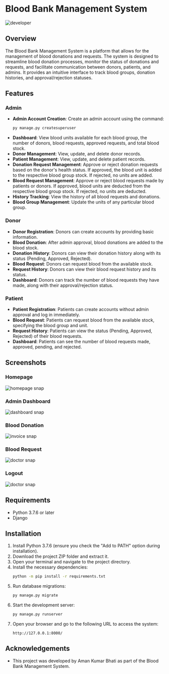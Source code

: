 # Blood Bank Management System
![developer](https://img.shields.io/badge/Developed%20By%20%3A-Sumit%20Kumar-red)

## Overview
The Blood Bank Management System is a platform that allows for the management of blood donations and requests. The system is designed to streamline blood donation processes, monitor the status of donations and requests, and facilitate communication between donors, patients, and admins. It provides an intuitive interface to track blood groups, donation histories, and approval/rejection statuses.

## Features
### Admin
- **Admin Account Creation**: Create an admin account using the command:
    ```bash
    py manage.py createsuperuser
    ```
- **Dashboard**: View blood units available for each blood group, the number of donors, blood requests, approved requests, and total blood stock.
- **Donor Management**: View, update, and delete donor records.
- **Patient Management**: View, update, and delete patient records.
- **Donation Request Management**: Approve or reject donation requests based on the donor's health status. If approved, the blood unit is added to the respective blood group stock. If rejected, no units are added.
- **Blood Request Management**: Approve or reject blood requests made by patients or donors. If approved, blood units are deducted from the respective blood group stock. If rejected, no units are deducted.
- **History Tracking**: View the history of all blood requests and donations.
- **Blood Group Management**: Update the units of any particular blood group.

### Donor
- **Donor Registration**: Donors can create accounts by providing basic information.
- **Blood Donation**: After admin approval, blood donations are added to the blood stock.
- **Donation History**: Donors can view their donation history along with its status (Pending, Approved, Rejected).
- **Blood Request**: Donors can request blood from the available stock.
- **Request History**: Donors can view their blood request history and its status.
- **Dashboard**: Donors can track the number of blood requests they have made, along with their approval/rejection status.

### Patient
- **Patient Registration**: Patients can create accounts without admin approval and log in immediately.
- **Blood Request**: Patients can request blood from the available stock, specifying the blood group and unit.
- **Request History**: Patients can view the status (Pending, Approved, Rejected) of their blood requests.
- **Dashboard**: Patients can see the number of blood requests made, approved, pending, and rejected.

## Screenshots
### Homepage
![homepage snap](https://github.com/sumitkumar1503/bloodbankmanagement/blob/master/static/screenshot/homepage.png?raw=true)

### Admin Dashboard
![dashboard snap](https://github.com/sumitkumar1503/bloodbankmanagement/blob/master/static/screenshot/admindashboard.png?raw=true)

### Blood Donation
![invoice snap](https://github.com/sumitkumar1503/bloodbankmanagement/blob/master/static/screenshot/blooddonation.png?raw=true)

### Blood Request
![doctor snap](https://github.com/sumitkumar1503/bloodbankmanagement/blob/master/static/screenshot/bloodrequest.png?raw=true)

### Logout
![doctor snap](https://github.com/sumitkumar1503/bloodbankmanagement/blob/master/static/screenshot/logout.png?raw=true)

## Requirements
- Python 3.7.6 or later
- Django

## Installation

1. Install Python 3.7.6 (ensure you check the "Add to PATH" option during installation).
2. Download the project ZIP folder and extract it.
3. Open your terminal and navigate to the project directory.
4. Install the necessary dependencies:
    ```bash
    python -m pip install -r requirements.txt
    ```
5. Run database migrations:
    ```bash
    py manage.py migrate
    ```
6. Start the development server:
    ```bash
    py manage.py runserver
    ```
7. Open your browser and go to the following URL to access the system:
    ```
    http://127.0.0.1:8000/
    ```

## Acknowledgements
- This project was developed by Aman Kumar Bhati as part of the Blood Bank Management System.
